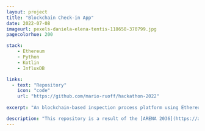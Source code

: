 ```yaml
---
layout: project
title: "Blockchain Check-in App"
date: 2022-07-08
imageurl: pexels-daniela-elena-tentis-118658-370799.jpg
pagecolorhue: 200

stack:
    - Ethereum
    - Python
    - Kotlin
    - InfluxDB

links:
  - text: "Repository"
    icon: "code"
    url: "https://github.com/mario-ruoff/hackathon-2022"
    
excerpt: "An blockchain-based inspection process platform using Ethereum"

description: "This repository is a result of the [ARENA 2036](https://arena2036.de/en) Hackathon in 2022. It aims to create a blockchain-based platform to enable proof of presence for inspection processes. Completed inspections are signed and signed via smart contracts."
---
```

